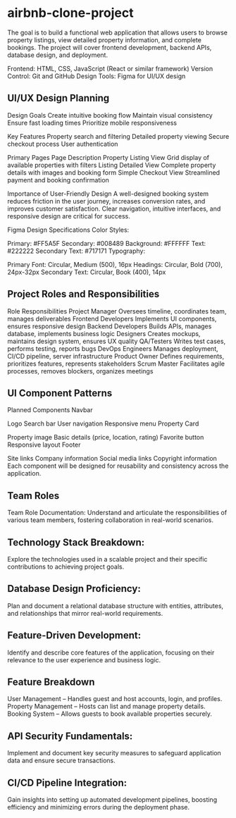 # airbnb-clone-project
The goal is to build a functional web application that allows users to browse property listings, view detailed property information, and complete bookings. The project will cover frontend development, backend APIs, database design, and deployment.

Frontend: HTML, CSS, JavaScript (React or similar framework)
Version Control: Git and GitHub
Design Tools: Figma for UI/UX design

## UI/UX Design Planning
Design Goals
Create intuitive booking flow
Maintain visual consistency
Ensure fast loading times
Prioritize mobile responsiveness

Key Features
Property search and filtering
Detailed property viewing
Secure checkout process
User authentication

Primary Pages
Page	Description
Property Listing View	Grid display of available properties with filters
Listing Detailed View	Complete property details with images and booking form
Simple Checkout View	Streamlined payment and booking confirmation

Importance of User-Friendly Design
A well-designed booking system reduces friction in the user journey, increases conversion rates, and improves customer satisfaction. Clear navigation, intuitive interfaces, and responsive design are critical for success.

Figma Design Specifications
Color Styles:

Primary: #FF5A5F
Secondary: #008489
Background: #FFFFFF
Text: #222222
Secondary Text: #717171
Typography:

Primary Font: Circular, Medium (500), 16px
Headings: Circular, Bold (700), 24px-32px
Secondary Text: Circular, Book (400), 14px

## Project Roles and Responsibilities
Role	                    Responsibilities
Project Manager  	    Oversees timeline, coordinates team, manages deliverables
Frontend Developers	  Implements UI components, ensures responsive design
Backend Developers	  Builds APIs, manages database, implements business logic
Designers	            Creates mockups, maintains design system, ensures UX quality
QA/Testers	          Writes test cases, performs testing, reports bugs
DevOps Engineers	    Manages deployment, CI/CD pipeline, server infrastructure
Product Owner	        Defines requirements, prioritizes features, represents stakeholders
Scrum Master	        Facilitates agile processes, removes blockers, organizes meetings

## UI Component Patterns
Planned Components
Navbar

Logo
Search bar
User navigation
Responsive menu
Property Card

Property image
Basic details (price, location, rating)
Favorite button
Responsive layout
Footer

Site links
Company information
Social media links
Copyright information
Each component will be designed for reusability and consistency across the application.

## Team Roles
Team Role Documentation:
Understand and articulate the responsibilities of various team members, fostering collaboration in real-world scenarios.

## Technology Stack Breakdown:
Explore the technologies used in a scalable project and their specific contributions to achieving project goals.

## Database Design Proficiency:
Plan and document a relational database structure with entities, attributes, and relationships that mirror real-world requirements.

## Feature-Driven Development:
Identify and describe core features of the application, focusing on their relevance to the user experience and business logic.


## Feature Breakdown
User Management – Handles guest and host accounts, login, and profiles.
Property Management – Hosts can list and manage property details.
Booking System – Allows guests to book available properties securely.

## API Security Fundamentals:
Implement and document key security measures to safeguard application data and ensure secure transactions.

## CI/CD Pipeline Integration:
Gain insights into setting up automated development pipelines, boosting efficiency and minimizing errors during the deployment phase.

